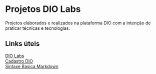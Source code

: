 # Projetos DIO Labs
Projetos elaborados e realizados na plataforma DIO com a intenção de praticar técnicas e tecnologias.


## Links úteis 
[DIO Labs](https://web.dio.me/labs) <br>
[Cadastro DIO](https://digitalinnovation.one/sign-up) <br>
[Sintaxe Basica Markdown](https://www.markdownguide.org/basic-syntax)

